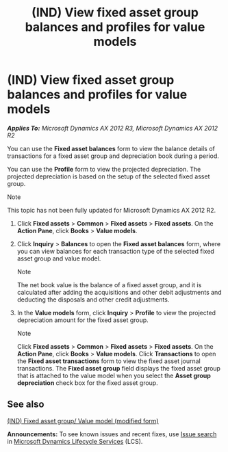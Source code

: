 ﻿---
title: (IND) View fixed asset group balances and profiles for value models
TOCTitle: (IND) View fixed asset group balances and profiles for value models
ms:assetid: c01c25de-365d-4bf7-91c8-caebf1c09ce7
ms:mtpsurl: https://technet.microsoft.com/en-us/library/JJ664839(v=AX.60)
ms:contentKeyID: 49386169
ms.date: 04/18/2014
mtps_version: v=AX.60
---

# (IND) View fixed asset group balances and profiles for value models 


_**Applies To:** Microsoft Dynamics AX 2012 R3, Microsoft Dynamics AX 2012 R2_

You can use the **Fixed asset balances** form to view the balance details of transactions for a fixed asset group and depreciation book during a period.

You can use the **Profile** form to view the projected depreciation. The projected depreciation is based on the setup of the selected fixed asset group.


> [!NOTE]
> <P>This topic has not been fully updated for Microsoft Dynamics AX 2012 R2.</P>



1.  Click **Fixed assets** \> **Common** \> **Fixed assets** \> **Fixed assets**. On the **Action Pane**, click **Books** \> **Value models**.

2.  Click **Inquiry** \> **Balances** to open the **Fixed asset balances** form, where you can view balances for each transaction type of the selected fixed asset group and value model.
    

    > [!NOTE]
    > <P>The net book value is the balance of a fixed asset group, and it is calculated after adding the acquisitions and other debit adjustments and deducting the disposals and other credit adjustments.</P>



3.  In the **Value models** form, click **Inquiry** \> **Profile** to view the projected depreciation amount for the fixed asset group.
    

    > [!NOTE]
    > <P>Click <STRONG>Fixed assets</STRONG> &gt; <STRONG>Common</STRONG> &gt; <STRONG>Fixed assets</STRONG> &gt; <STRONG>Fixed assets</STRONG>. On the <STRONG>Action Pane</STRONG>, click <STRONG>Books</STRONG> &gt; <STRONG>Value models</STRONG>. Click <STRONG>Transactions</STRONG> to open the <STRONG>Fixed asset transactions</STRONG> form to view the fixed asset journal transactions. The <STRONG>Fixed asset group</STRONG> field displays the fixed asset group that is attached to the value model when you select the <STRONG>Asset group depreciation</STRONG> check box for the fixed asset group.</P>



## See also

[(IND) Fixed asset group/ Value model (modified form)](https://technet.microsoft.com/en-us/library/jj664616\(v=ax.60\))

  
**Announcements:** To see known issues and recent fixes, use [Issue search](http://go.microsoft.com/fwlink/?linkid=389258) in [Microsoft Dynamics Lifecycle Services](http://go.microsoft.com/fwlink/?linkid=306505) (LCS).

